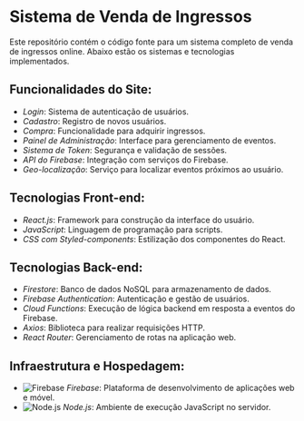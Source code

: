 # Sistema de Venda de Ingressos

Este repositório contém o código fonte para um sistema completo de venda de ingressos online. Abaixo estão os sistemas e tecnologias implementados.

## Funcionalidades do Site:
- *Login*: Sistema de autenticação de usuários.
- *Cadastro*: Registro de novos usuários.
- *Compra*: Funcionalidade para adquirir ingressos.
- *Painel de Administração*: Interface para gerenciamento de eventos.
- *Sistema de Token*: Segurança e validação de sessões.
- *API do Firebase*: Integração com serviços do Firebase.
- *Geo-localização*: Serviço para localizar eventos próximos ao usuário.

## Tecnologias Front-end:
- *React.js*: Framework para construção da interface do usuário.
- *JavaScript*: Linguagem de programação para scripts.
- *CSS com Styled-components*: Estilização dos componentes do React.

## Tecnologias Back-end:
- *Firestore*: Banco de dados NoSQL para armazenamento de dados.
- *Firebase Authentication*: Autenticação e gestão de usuários.
- *Cloud Functions*: Execução de lógica backend em resposta a eventos do Firebase.
- *Axios*: Biblioteca para realizar requisições HTTP.
- *React Router*: Gerenciamento de rotas na aplicação web.

## Infraestrutura e Hospedagem:
- ![Firebase](https://www.vectorlogo.zone/logos/firebase/firebase-icon.svg) *Firebase*: Plataforma de desenvolvimento de aplicações web e móvel.
- ![Node.js](https://nodejs.org/static/images/logo.svg) *Node.js*: Ambiente de execução JavaScript no servidor.